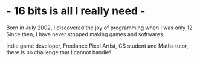 # - 16 bits is all I really need -

Born in July 2002, I discovered the joy of programming when I was only 12.
Since then, I have never stopped making games and softwares.

Indie game developer, Freelance Pixel Artist, CS student and Maths tutor,
there is no challenge that I cannot handle! 
